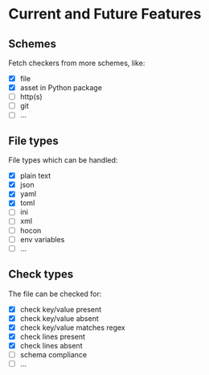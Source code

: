 # Current and Future Features

## Schemes

Fetch checkers from more schemes, like:

- [x] file
- [x] asset in Python package
- [ ] http(s)
- [ ] git
- [ ] ...

## File types

File types which can be handled:

- [x] plain text
- [x] json
- [x] yaml
- [x] toml
- [ ] ini
- [ ] xml
- [ ] hocon
- [ ] env variables
- [ ] ...

## Check types

The file can be checked for:

- [x] check key/value present
- [x] check key/value absent
- [x] check key/value matches regex
- [x] check lines present
- [x] check lines absent
- [ ] schema compliance
- [ ] ...

